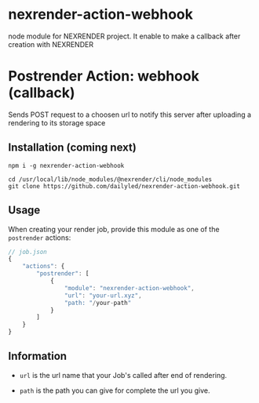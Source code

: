 # nexrender-action-webhook
node module for NEXRENDER project. It enable to make a callback after creation with NEXRENDER

# Postrender Action: webhook (callback)

Sends POST request to a choosen url to notify this server after uploading a rendering to its storage space

## Installation (coming next)

```
npm i -g nexrender-action-webhook
```
```
cd /usr/local/lib/node_modules/@nexrender/cli/node_modules
git clone https://github.com/dailyled/nexrender-action-webhook.git
```
## Usage

When creating your render job, provide this module as one of the `postrender` actions:

```js
// job.json
{
    "actions": {
        "postrender": [
            {
                "module": "nexrender-action-webhook",
                "url": "your-url.xyz",
				"path: "/your-path"
            }
        ]
    }
}
```

## Information

- `url` is the url name that your Job's called after end of rendering.


- `path` is the path you can give for complete the url you give.
